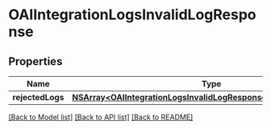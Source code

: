 # OAIIntegrationLogsInvalidLogResponse

## Properties
Name | Type | Description | Notes
------------ | ------------- | ------------- | -------------
**rejectedLogs** | [**NSArray&lt;OAIIntegrationLogsInvalidLogResponseRejectedLogsInner&gt;***](OAIIntegrationLogsInvalidLogResponseRejectedLogsInner.md) |  | [optional] 

[[Back to Model list]](../README.md#documentation-for-models) [[Back to API list]](../README.md#documentation-for-api-endpoints) [[Back to README]](../README.md)


